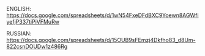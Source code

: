 ENGLISH:
https://docs.google.com/spreadsheets/d/1wN54FxeDFdBXC9Yoewn8AGWfiyefjP337tiPiVFMuRw

RUSSIAN:
https://docs.google.com/spreadsheets/d/15OUB9sFEmzj4Dkfho83_d8Um-822csnDOUDw1z486Rg
